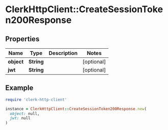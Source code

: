 # ClerkHttpClient::CreateSessionToken200Response

## Properties

| Name | Type | Description | Notes |
| ---- | ---- | ----------- | ----- |
| **object** | **String** |  | [optional] |
| **jwt** | **String** |  | [optional] |

## Example

```ruby
require 'clerk-http-client'

instance = ClerkHttpClient::CreateSessionToken200Response.new(
  object: null,
  jwt: null
)
```

